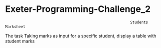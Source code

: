 # Exeter-Programming-Challenge_2
                                                            Students Marksheet

The task
Taking marks as input for a specific student, display a table with student marks
